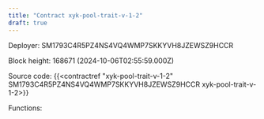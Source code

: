 ```yaml
---
title: "Contract xyk-pool-trait-v-1-2"
draft: true
---
```

Deployer: SM1793C4R5PZ4NS4VQ4WMP7SKKYVH8JZEWSZ9HCCR


 



Block height: 168671 (2024-10-06T02:55:59.000Z)

Source code: {{<contractref "xyk-pool-trait-v-1-2" SM1793C4R5PZ4NS4VQ4WMP7SKKYVH8JZEWSZ9HCCR xyk-pool-trait-v-1-2>}}

Functions:


